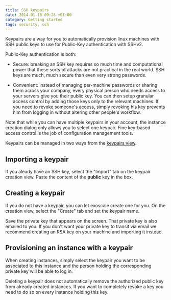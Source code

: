```yaml
---
title: SSH keypairs
date: 2014-01-16 09:28 +01:00
category: Getting started
tags: security, ssh
---
```

Keypairs are a way for you to automatically provision linux machines with SSH
public keys to use for Public-Key authentication with SSHv2.

Public-Key authentication is both:

* Secure: breaking an SSH key requires so much time and computational power
  that these sorts of attacks are not practical in the real world. SSH keys
  are much, much secure than even very strong passwords.

* Convenient: instead of managing per-machine passwords or sharing them across
  your company, every physical person who needs access to your servers give
  you their public key. You can then setup granular access control by adding
  those keys only to the relevant machines. If you need to revoke someone's
  access, simply revoking his key prevents him from logging in without
  altering other people's workflow.

Note that while you can have multiple keypairs in your account, the
instance creation dialog only allows you to select one keypair. Fine key-based
access control is the job of configuration management tools.

Keypairs can be managed in two ways from the [keypairs view](/keypairs).

## Importing a keypair

If you aleady have an SSH key, select the "Import" tab on the keypair creation
view. Paste the content of the **public** key in the box.

## Creating a keypair

If you do not have a keypair, you can let exoscale create one for you. On the
creation view, select the "Create" tab and set the keypair name.

Save the private key that appears on the screen. That private key is also
emailed to you. If you don't want your private key to transit via email we
recommend creating an RSA key on your machine and importing it instead.

## Provisioning an instance with a keypair

When creating instances, simply select the keypair you want to be associated
to this instance and the person holding the corresponding private key will be
able to log in.

Deleting a keypair does not automatically remove the authorized public key
from already created instances. If you want to completely revoke a key you
need to do so on every instance holding this key.
